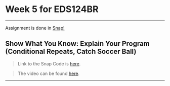 # Week 5 for EDS124BR

---

Assignment is done in [Snap!](https://snap.berkeley.edu/index)

## Show What You Know: Explain Your Program (Conditional Repeats, Catch Soccer Ball)

> Link to the Snap Code is [here](https://snap.berkeley.edu/project?username=patelkhushi&projectname=WP_Conditional_Loops).

> The video can be found [here](https://youtu.be/hxEV2YHFpP0).

---
